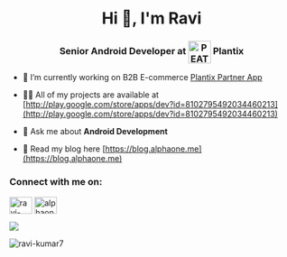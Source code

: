 <h1 align="center">Hi 👋, I'm Ravi</h1>
<h3 align="center">Senior Android Developer at <img align="center" src="https://avatars.githubusercontent.com/u/17291360?s=50&v=4" alt="PEAT" height="40" width="40" /> Plantix </h3>

- 🔭 I’m currently working on B2B E-commerce [Plantix Partner App](https://play.google.com/store/apps/details?id=com.ocd.salesbee)

- 👨‍💻 All of my projects are available at [http://play.google.com/store/apps/dev?id=8102795492034460213](http://play.google.com/store/apps/dev?id=8102795492034460213)

- 💬 Ask me about **Android Development**

- 📄 Read my blog here [https://blog.alphaone.me](https://blog.alphaone.me)

<h3 align="left">Connect with me on:</h3>
<p align="left">
<a href="https://linkedin.com/in/ravi-kumar-se" target="blank"><img align="center" src="https://cdn.jsdelivr.net/npm/simple-icons@3.0.1/icons/linkedin.svg" alt="ravi-kumar-se" height="30" width="40" /></a>
<a href="https://stackoverflow.com/users/6147653/alphaone" target="blank"><img align="center" src="https://cdn.jsdelivr.net/npm/simple-icons@3.0.1/icons/stackoverflow.svg" alt="alphaone" height="30" width="40" /></a>
</p>

<a href="https://stackoverflow.com/users/6147653/alphaone" target="blank">![](https://stackoverflow.com/users/flair/6147653.png)</a>

<p><img align="center" src="https://github-readme-streak-stats.herokuapp.com/?user=ravi-kumar7&" alt="ravi-kumar7" /></p>
